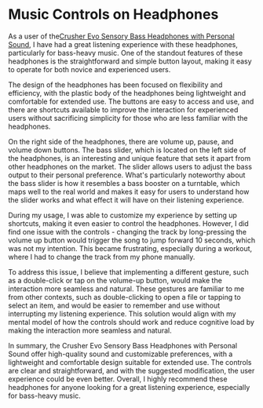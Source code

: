 # Music Controls on Headphones
As a user of the[Crusher Evo Sensory Bass Headphones with Personal Sound](https://www.skullcandy.com/crusher-evo-wireless-headphones/), I have had a great listening experience with these headphones, particularly for bass-heavy music. One of the standout features of these headphones is the straightforward and simple button layout, making it easy to operate for both novice and experienced users.

The design of the headphones has been focused on flexibility and efficiency, with the plastic body of the headphones being lightweight and comfortable for extended use. The buttons are easy to access and use, and there are shortcuts available to improve the interaction for experienced users without sacrificing simplicity for those who are less familiar with the headphones.

On the right side of the headphones, there are volume up, pause, and volume down buttons. The bass slider, which is located on the left side of the headphones, is an interesting and unique feature that sets it apart from other headphones on the market. The slider allows users to adjust the bass output to their personal preference. What's particularly noteworthy about the bass slider is how it resembles a bass booster on a turntable, which maps well to the real world and makes it easy for users to understand how the slider works and what effect it will have on their listening experience.

During my usage, I was able to customize my experience by setting up shortcuts, making it even easier to control the headphones. However, I did find one issue with the controls - changing the track by long-pressing the volume up button would trigger the song to jump forward 10 seconds, which was not my intention. This became frustrating, especially during a workout, where I had to change the track from my phone manually.

To address this issue, I believe that implementing a different gesture, such as a double-click or tap on the volume-up button, would make the interaction more seamless and natural. These gestures are familiar to me from other contexts, such as double-clicking to open a file or tapping to select an item, and would be easier to remember and use without interrupting my listening experience. This solution would align with my mental model of how the controls should work and reduce cognitive load by making the interaction more seamless and natural.

In summary, the Crusher Evo Sensory Bass Headphones with Personal Sound offer high-quality sound and customizable preferences, with a lightweight and comfortable design suitable for extended use. The controls are clear and straightforward, and with the suggested modification, the user experience could be even better. Overall, I highly recommend these headphones for anyone looking for a great listening experience, especially for bass-heavy music.
